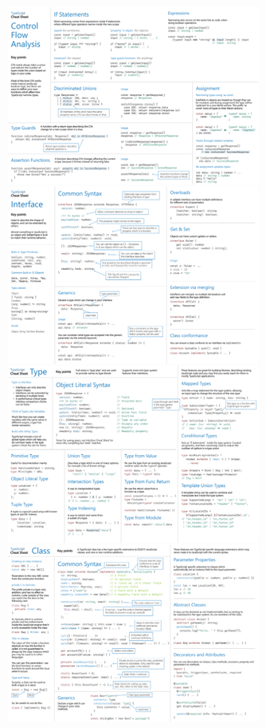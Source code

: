 [<img src="./Docs/CheatSheets/Control%20Flow%20Analysis.png" alt="cheatSheet"/>](./Docs/CheatSheets/Control%20Flow%20Analysis.png)
[<img src="./Docs/CheatSheets/Interfaces.png" alt="cheatSheet"/>](./Docs/CheatSheets/Interfaces.png)
[<img src="./Docs/CheatSheets/Types.png" alt="cheatSheet"/>](./Docs/CheatSheets/Types.png)
[<img src="./Docs/CheatSheets/Classes.png" alt="cheatSheet"/>](./Docs/CheatSheets/Classes.png)